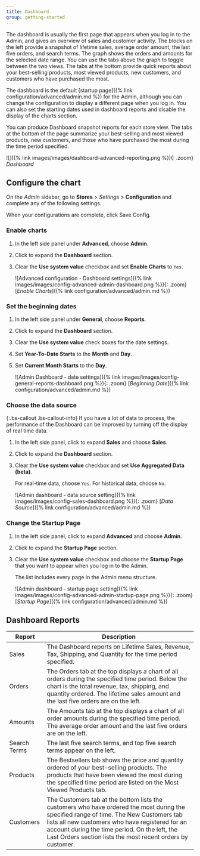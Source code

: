 ```yaml
---
title: Dashboard
group: getting-started
---
```


The dashboard is usually the first page that appears when you log in to the Admin, and gives an overview of sales and customer activity. The blocks on the left provide a snapshot of lifetime sales, average order amount, the last five orders, and search terms. The graph shows the orders and amounts for the selected date range. You can use the tabs above the graph to toggle between the two views. The tabs at the bottom provide quick reports about your best-selling products, most viewed products, new customers, and customers who have purchased the most.

The dashboard is the default [startup page]({% link configuration/advanced/admin.md %}) for the Admin, although you can change the configuration to display a different page when you log in. You can also set the starting dates used in dashboard reports and disable the display of the charts section.

You can produce Dashboard snapshot reports for each store view. The tabs at the bottom of the page summarize your best-selling and most viewed products, new customers, and those who have purchased the most during the time period specified.

![]({% link images/images/dashboard-advanced-reporting.png %}){: .zoom}
_Dashboard_

## Configure the chart

On the _Admin_ sidebar, go to **Stores** > _Settings_ > **Configuration** and complete any of the following settings. 

When your configurations are complete, click <span class="btn">Save Config</span>.

### Enable charts

1. In the left side panel under **Advanced**, choose **Admin**.

1. Click to expand the **Dashboard** section.

1. Clear the **Use system value** checkbox and set **Enable Charts** to `Yes`.

   ![Advanced configuration - Dashboard settings]({% link images/images/config-advanced-admin-dashboard.png %}){: .zoom}
   [_Enable Charts_]({% link configuration/advanced/admin.md %})

### Set the beginning dates

1. In the left side panel under **General**, choose **Reports**.

1. Click to expand the **Dashboard** section.

1. Clear the **Use system value** check boxes for the date settings.

1. Set **Year-To-Date Starts** to the **Month** and **Day**.

1. Set **Current Month Starts** to the **Day**.

   ![Admin Dashboard - date settings]({% link images/images/config-general-reports-dashboard.png %}){: .zoom}
   [_Beginning Date_]({% link configuration/advanced/admin.md %})

### Choose the data source

{:.bs-callout .bs-callout-info}
If you have a lot of data to process, the performance of the Dashboard can be improved by turning off the display of real time data.

1. In the left side panel, click to expand **Sales** and choose **Sales**.

1. Click to expand the **Dashboard** section.

1. Clear the **Use system value** checkbox and set **Use Aggregated Data (beta)**.

   For real-time data, choose `Yes`. For historical data, choose `No`.

   ![Admin dashboard - data source setting]({% link images/images/config-sales-dashboard.png %}){: .zoom}
   [_Data Source_]({% link configuration/advanced/admin.md %})

### Change the Startup Page

1. In the left side panel, click to expand **Advanced** and choose **Admin**.

1. Click to expand the **Startup Page** section.

1. Clear the **Use system value** checkbox and choose the **Startup Page** that you want to appear when you log in to the Admin.

   The list includes every page in the Admin menu structure.

   ![Admin dashboard - startup page setting]({% link images/images/config-advanced-admin-startup-page.png %}){: .zoom}
   [_Startup Page_]({% link configuration/advanced/admin.md %})

## Dashboard Reports

|Report|Description|
|--- |--- |
|Sales|The Dashboard reports on Lifetime Sales, Revenue, Tax, Shipping, and Quantity for the time period specified.|
|Orders|The Orders tab at the top displays a chart of all orders during the specified time period. Below the chart is the total revenue, tax, shipping, and quantity ordered. The lifetime sales amount and the last five orders are on the left.|
|Amounts|The Amounts tab at the top displays a chart of all order amounts during the specified time period. The average order amount and the last five orders are  on the left.|
|Search Terms|The last five search terms, and top five search terms appear on the left.|
|Products|The Bestsellers tab shows the price and quantity ordered of your best-selling products. The products that have been viewed the most during the specified time period are listed on the Most Viewed Products tab.|
|Customers|The Customers tab at the bottom lists the customers who have ordered the most during the specified range of time. The New Customers tab lists all new customers who have registered for an account during the time period. On the left, the Last Orders section lists the most recent orders by customer.|
